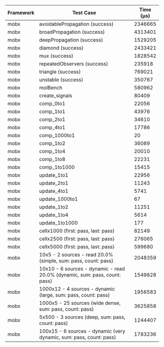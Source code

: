 | Framework | Test Case | Time (μs) |
| --- | --- | --- |
| mobx | avoidablePropagation (success) | 2346665 |
| mobx | broadPropagation (success) | 4313401 |
| mobx | deepPropagation (success) | 1529205 |
| mobx | diamond (success) | 2433421 |
| mobx | mux (success) | 1828542 |
| mobx | repeatedObservers (success) | 235918 |
| mobx | triangle (success) | 769021 |
| mobx | unstable (success) | 350767 |
| mobx | molBench | 580962 |
| mobx | create_signals | 80409 |
| mobx | comp_0to1 | 22056 |
| mobx | comp_1to1 | 43976 |
| mobx | comp_2to1 | 34610 |
| mobx | comp_4to1 | 17786 |
| mobx | comp_1000to1 | 20 |
| mobx | comp_1to2 | 36089 |
| mobx | comp_1to4 | 20010 |
| mobx | comp_1to8 | 22231 |
| mobx | comp_1to1000 | 15415 |
| mobx | update_1to1 | 22956 |
| mobx | update_2to1 | 11243 |
| mobx | update_4to1 | 5741 |
| mobx | update_1000to1 | 67 |
| mobx | update_1to2 | 11251 |
| mobx | update_1to4 | 5614 |
| mobx | update_1to1000 | 177 |
| mobx | cellx1000 (first: pass, last: pass) | 82149 |
| mobx | cellx2500 (first: pass, last: pass) | 276065 |
| mobx | cellx5000 (first: pass, last: pass) | 599680 |
| mobx | 10x5 - 2 sources - read 20.0% (simple, sum: pass, count: pass) | 2048359 |
| mobx | 10x10 - 6 sources - dynamic - read 20.0% (dynamic, sum: pass, count: pass) | 1549828 |
| mobx | 1000x12 - 4 sources - dynamic (large, sum: pass, count: pass) | 1956583 |
| mobx | 1000x5 - 25 sources (wide dense, sum: pass, count: pass) | 3625858 |
| mobx | 5x500 - 3 sources (deep, sum: pass, count: pass) | 1244407 |
| mobx | 100x15 - 6 sources - dynamic (very dynamic, sum: pass, count: pass) | 1783236 |
